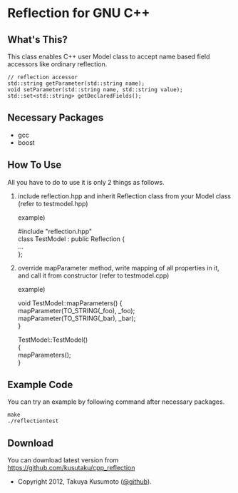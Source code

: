 ﻿Reflection for GNU C++
======================


What's This?
------------

This class enables C++ user Model class to accept name based field accessors like ordinary reflection.  
  
    // reflection accessor  
    std::string getParameter(std::string name);  
    void setParameter(std::string name, std::string value);  
    std::set<std::string> getDeclaredFields();  
  
  
Necessary Packages
------------------
  
*  gcc  
*  boost  
  
  
How To Use
----------
  
All you have to do to use it is only 2 things as follows.  
   
1.  include reflection.hpp and inherit Reflection class from your Model class (refer to testmodel.hpp)  
    
    example)  
    
      #include "reflection.hpp"  
      class TestModel : public Reflection {  
        ...  
      };  
   
2.  override mapParameter method, write mapping of all properties in it,  
    and call it from constructor (refer to testmodel.cpp)  
  
    example)  
  
      void TestModel::mapParameters() {  
        mapParameter(TO_STRING(_foo), _foo);  
        mapParameter(TO_STRING(_bar), _bar);  
      }  
   
      TestModel::TestModel()  
      {  
        mapParameters();  
      }  
  
  
Example Code
------------
  
You can try an example by following command after necessary packages.  
  
    make  
    ./reflectiontest  
  
  
Download
--------

You can download latest version from https://github.com/kusutaku/cpp_reflection  
  
  

* Copyright 2012, Takuya Kusumoto ([@github](https://github.com/kusutaku/cpp_reflection "cpp_reflection")).

